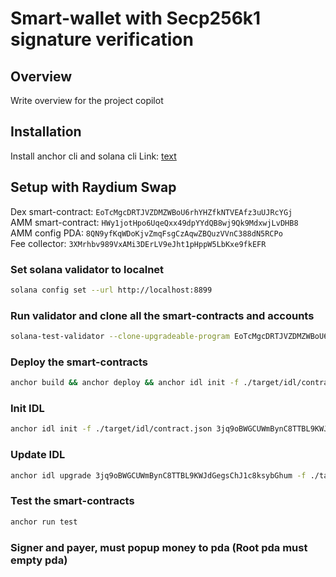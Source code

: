 # Smart-wallet with Secp256k1 signature verification

## Overview

Write overview for the project copilot


## Installation

Install anchor cli and solana cli
Link: [text](https://solana.com/docs/intro/installation)

## Setup with Raydium Swap

Dex smart-contract: `EoTcMgcDRTJVZDMZWBoU6rhYHZfkNTVEAfz3uUJRcYGj`\
AMM smart-contract: `HWy1jotHpo6UqeQxx49dpYYdQB8wj9Qk9MdxwjLvDHB8`\
AMM config PDA: `8QN9yfKqWDoKjvZmqFsgCzAqwZBQuzVVnC388dN5RCPo`\
Fee collector: `3XMrhbv989VxAMi3DErLV9eJht1pHppW5LbKxe9fkEFR`

### Set solana validator to localnet

```bash
solana config set --url http://localhost:8899
```

### Run validator and clone all the smart-contracts and accounts

```bash
solana-test-validator --clone-upgradeable-program EoTcMgcDRTJVZDMZWBoU6rhYHZfkNTVEAfz3uUJRcYGj --clone-upgradeable-program HWy1jotHpo6UqeQxx49dpYYdQB8wj9Qk9MdxwjLvDHB8 --clone 8QN9yfKqWDoKjvZmqFsgCzAqwZBQuzVVnC388dN5RCPo --clone 3XMrhbv989VxAMi3DErLV9eJht1pHppW5LbKxe9fkEFR --url devnet --reset
```

### Deploy the smart-contracts

```bash
anchor build && anchor deploy && anchor idl init -f ./target/idl/contract.json 3jq9oBWGCUWmBynC8TTBL9KWJdGegsChJ1c8ksybGhum

```

### Init IDL

```bash
anchor idl init -f ./target/idl/contract.json 3jq9oBWGCUWmBynC8TTBL9KWJdGegsChJ1c8ksybGhum
```

### Update IDL

```bash
anchor idl upgrade 3jq9oBWGCUWmBynC8TTBL9KWJdGegsChJ1c8ksybGhum -f ./target/idl/contract.json
```

### Test the smart-contracts

```bash
anchor run test
```

### Signer and payer, must popup money to pda (Root pda must empty pda)

